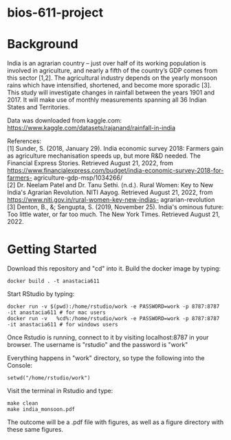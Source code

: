 # bios-611-project

# Background
India is an agrarian country – just over half of its working population is involved in agriculture, and 
nearly a fifth of the country’s GDP comes from this sector [1,2]. The agricultural industry depends on the yearly 
monsoon rains which have intensified, shortened, and become more sporadic [3]. This study will investigate changes in rainfall between the years 1901 and 2017. It will make use of monthly measurements spanning all 36 Indian States and Territories.

Data was downloaded from kaggle.com:<br />
  https://www.kaggle.com/datasets/rajanand/rainfall-in-india<br />

References: <br />
[1] Sunder, S. (2018, January 29). India economic survey 2018: Farmers gain as agriculture 
mechanisation speeds up, but more R&D needed. The Financial Express Stories. Retrieved August 21, 
2022, from https://www.financialexpress.com/budget/india-economic-survey-2018-for-farmers-
agriculture-gdp-msp/1034266/ <br />
[2] Dr. Neelam Patel and Dr. Tanu Sethi. (n.d.). Rural Women: Key to New India's Agrarian Revolution. 
NITI Aayog. Retrieved August 21, 2022, from https://www.niti.gov.in/rural-women-key-new-indias-
agrarian-revolution <br />
[3] Denton, B., &; Sengupta, S. (2019, November 25). India's ominous future: Too little water, or far too 
much. The New York Times. Retrieved August 21, 2022. <br />

# Getting Started

Download this repository and "cd" into it. Build the docker image by typing:
```
docker build . -t anastacia611
```

Start RStudio by typing:
```
docker run -v $(pwd):/home/rstudio/work -e PASSWORD=work -p 8787:8787 -it anastacia611 # for mac users
docker run -v   %cd%:/home/rstudio/work -e PASSWORD=work -p 8787:8787 -it anastacia611 # for windows users
```

Once Rstudio is running, connect to it by visiting
localhost:8787 in your browser. The username is "rstudio" and the password is "work"

Everything happens in "work" directory, so type the following into the Console:
```
setwd("/home/rstudio/work")
```

Visit the terminal in Rstudio and type:
```
make clean
make india_monsoon.pdf
```

The outcome will be a .pdf file with figures, as well as a figure directory with these same figures.
